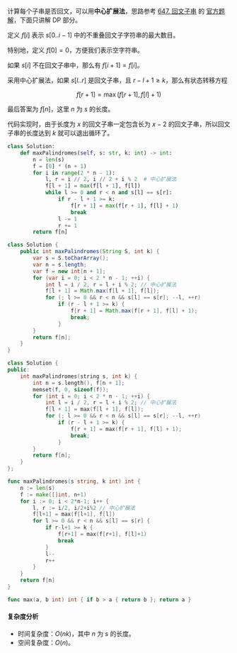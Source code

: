 计算每个子串是否回文，可以用**中心扩展法**，思路参考 [647. 回文子串](https://leetcode.cn/problems/palindromic-substrings/) 的 [官方题解](https://leetcode.cn/problems/palindromic-substrings/solutions/379987/hui-wen-zi-chuan-by-leetcode-solution/)，下面只讲解 DP 部分。

定义 $f[i]$ 表示 $s[0..i-1]$ 中的不重叠回文子字符串的最大数目。

特别地，定义 $f[0] = 0$，方便我们表示空字符串。

如果 $s[i]$ 不在回文子串中，那么有 $f[i+1] = f[i]$。

采用中心扩展法，如果 $s[l..r]$ 是回文子串，且 $r-l+1\ge k$，那么有状态转移方程

$$
f[r+1] = \max(f[r+1], f[l]+1)
$$

最后答案为 $f[n]$，这里 $n$ 为 $s$ 的长度。

代码实现时，由于长度为 $x$ 的回文子串一定包含长为 $x-2$ 的回文子串，所以回文子串的长度达到 $k$ 就可以退出循环了。

```py [sol1-Python3]
class Solution:
    def maxPalindromes(self, s: str, k: int) -> int:
        n = len(s)
        f = [0] * (n + 1)
        for i in range(2 * n - 1):
            l, r = i // 2, i // 2 + i % 2  # 中心扩展法
            f[l + 1] = max(f[l + 1], f[l])
            while l >= 0 and r < n and s[l] == s[r]:
                if r - l + 1 >= k:
                    f[r + 1] = max(f[r + 1], f[l] + 1)
                    break
                l -= 1
                r += 1
        return f[n]
```

```java [sol1-Java]
class Solution {
    public int maxPalindromes(String S, int k) {
        var s = S.toCharArray();
        var n = s.length;
        var f = new int[n + 1];
        for (var i = 0; i < 2 * n - 1; ++i) {
            int l = i / 2, r = l + i % 2; // 中心扩展法
            f[l + 1] = Math.max(f[l + 1], f[l]);
            for (; l >= 0 && r < n && s[l] == s[r]; --l, ++r)
                if (r - l + 1 >= k) {
                    f[r + 1] = Math.max(f[r + 1], f[l] + 1);
                    break;
                }
        }
        return f[n];
    }
}
```

```cpp [sol1-C++]
class Solution {
public:
    int maxPalindromes(string s, int k) {
        int n = s.length(), f[n + 1];
        memset(f, 0, sizeof(f));
        for (int i = 0; i < 2 * n - 1; ++i) {
            int l = i / 2, r = l + i % 2; // 中心扩展法
            f[l + 1] = max(f[l + 1], f[l]);
            for (; l >= 0 && r < n && s[l] == s[r]; --l, ++r)
                if (r - l + 1 >= k) {
                    f[r + 1] = max(f[r + 1], f[l] + 1);
                    break;
                }
        }
        return f[n];
    }
};
```

```go [sol1-Go]
func maxPalindromes(s string, k int) int {
	n := len(s)
	f := make([]int, n+1)
	for i := 0; i < 2*n-1; i++ {
		l, r := i/2, i/2+i%2 // 中心扩展法
		f[l+1] = max(f[l+1], f[l])
		for l >= 0 && r < n && s[l] == s[r] {
			if r-l+1 >= k {
				f[r+1] = max(f[r+1], f[l]+1)
				break
			}
			l--
			r++
		}
	}
	return f[n]
}

func max(a, b int) int { if b > a { return b }; return a }
```

#### 复杂度分析

- 时间复杂度：$O(nk)$，其中 $n$ 为 $s$ 的长度。
- 空间复杂度：$O(n)$。
